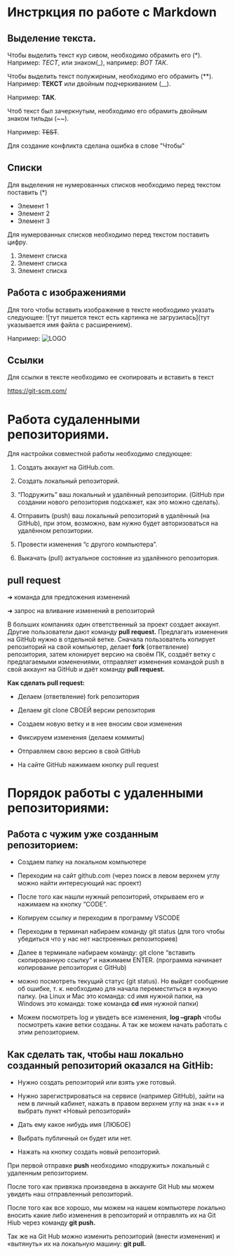 # Инстркция по работе с Markdown

## Выделение текста.

Чтобы выделить текст кур сивом, необходимо обрамить его (*).  Например: *ТЕСТ*, или знаком(_), например: _ВОТ ТАК_.

Чтобы выделить текст полужирным, необходимо его обрамить (**). Например: **ТЕКСТ** или двойным подчеркиванием (__). 

Например: __ТАК__.

Чтоб текст был зачеркнутым, необходимо его обрамить двойным знаком тильды (~~).

Например: ~~TEST~~.

Для создание конфликта сделана ошибка в слове "Чтобы"

## Списки

Для выделения не нумерованных списков необходимо перед текстом поставить (*)

* Элемент 1
* Элемент 2
* Элемент 3

Для нумерованных списков необходимо перед текстом поставить цифру.

1. Элемент списка
2. Элемент списка
3. Элемент списка

## Работа с изображениями

Для того чтобы вставить изображение в тексте необходимо указать следующее:
![тут пишется текст есть картинка не загрузилась](тут указывается имя файла с расширением).

Например:  ![LOGO](logo.jpg)

## Ссылки

Для ссылки в тексте необходимо ее скопировать и вставить в текст

https://git-scm.com/


# Работа судаленными репозиториями.

Для настройки совместной работы необходимо следующее:

1. Создать аккаунт на GitHub.com.

2. Создать локальный репозиторий.

3. “Подружить” ваш локальный и удалённый репозитории.
(GitHub при создании нового репозитория подскажет, как это можно сделать).

4. Отправить (push) ваш локальный репозиторий в удалённый (на GitHub), при этом, возможно, вам нужно будет авторизоваться на удалённом репозитории.

5. Провести изменения “с другого компьютера”.

6. Выкачать (pull) актуальное состояние из удалённого репозитория.

## pull request

➜ команда для предложения изменений

➜ запрос на вливание изменений в репозиторий

В больших компаниях один ответственный за проект создает аккаунт. Другие пользователи дают команду **pull request.** Предлагать изменения на GitHub нужно в отдельной ветке. Сначала пользователь копирует репозиторий на свой компьютер, делает **fork** (ответвление) репозитория, затем клонирует версию на своём ПК, создаёт ветку с предлагаемыми изменениями, отправляет изменения командой push в свой аккаунт на GitHub и даёт команду **pull request.**

**Как сделать pull request:**

- Делаем (ответвление) fork репозитория

- Делаем git clone СВОЕЙ версии репозитория

- Создаем новую ветку и в нее вносим свои изменения

- Фиксируем изменения (делаем коммиты)

- Отправляем свою версию в свой GitHub

- На сайте GitHub нажимаем кнопку pull request

# Порядок работы с удаленными репозиториями:

## Работа с чужим уже созданным репозиторием:

- Создаем папку на локальном компьютере

- Переходим на сайт github.com (через поиск в левом верхнем углу можно найти интересующий нас проект)

- После того как нашли нужный репозиторий, открываем его и нажимаем на кнопку ”CODE”.

- Копируем ссылку и переходим в программу VSCODE

- Переходим в терминал набираем команду git status (для того чтобы убедиться что у нас нет настроенных репозиториев)

- Далее в терминале набираем команду: git clone “вставить скопированную ссылку“ и нажимаем ENTER. (программа начинает копирование репозитория с GitHub)

- можно посмотреть текущий статус (git status). Но выйдет сообщение об ошибке, т. к. необходимо для начала переместиться в нужную папку.
(на Linux и Mac это команда: cd имя нужной папки, на Windows это команда: тоже команда **cd** имя нужной папки)
- Можем посмотреть log и увидеть все изменения, **log –graph** чтобы посмотреть какие ветки созданы. А так же можем начать работать с этим репозиторием.

## Как сделать так, чтобы наш локально созданный репозиторий оказался на GitHib:

- Нужно создать репозиторий	 или взять уже готовый.

- Нужно зарегистрироваться на сервисе (например GitHub), зайти на нем в личный кабинет, нажать в правом верхнем углу на знак «+» и выбрать пункт «Новый репозиторий»

- Дать ему какое нибудь имя (ЛЮБОЕ)

- Выбрать публичный он будет или нет.

- Нажать на кнопку создать новый репозиторий.

При первой отправке **push** необходимо «подружить» локальный с удаленным репозиторием.

После того как привязка произведена в аккаунте Git Hub мы можем увидеть наш отправленный репозиторий.

После того как все хорошо, мы можем на нашем компьютере локально вносить какие либо изменения в репозиторий и отправлять их на Git Hiub через команду **git push.**


Так же на Git Hub можно изменить репозиторий (внести изменения) и «вытянуть» их на локальную машину: **git pull.**

